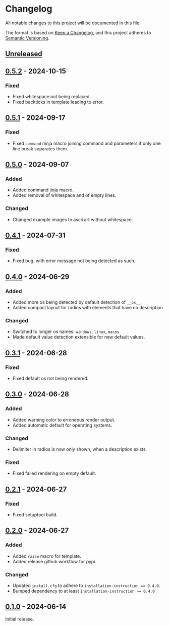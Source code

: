 # Changelog

All notable changes to this project will be documented in this file.

The format is based on [Keep a Changelog](https://keepachangelog.com/en/1.1.0/),
and this project adheres to [Semantic Versioning](https://semver.org/spec/v2.0.0.html).

## [Unreleased]

## [0.5.2] - 2024-10-15

### Fixed

* Fixed whitespace not being replaced.
* Fixed backticks in template leading to error.

## [0.5.1] - 2024-09-17

### Fixed

* Fixed `command` ninja macro joining command and parameters if only one line break separates them.


## [0.5.0] - 2024-09-07

### Added

* Added command jinja macro.
* Added removal of whitespace and of empty lines.


### Changed

* Changed example images to ascii art without whitespace.


## [0.4.1] - 2024-07-31

### Fixed

* Fixed bug, with error message not being detected as such.


## [0.4.0] - 2024-06-29

### Added

* Added more os being detected by default detection of `__os__`.
* Added compact layout for radios with elements that have no description.


### Changed

* Switched to longer os names: `windows`, `linux`, `macos`.
* Made default value detection extensible for new default values.


## [0.3.1] - 2024-06-28

### Fixed

* Fixed default os not being rendered.


## [0.3.0] - 2024-06-28

### Added

* Added warning color to erroneous render output.
* Added automatic default for operating systems.


### Changed

* Delimiter in radios is now only shown, when a description exists.


### Fixed

* Fixed failed rendering on empty default.


## [0.2.1] - 2024-06-27

### Fixed

* Fixed setuptool build.


## [0.2.0] - 2024-06-27

### Added

* Added `raise` macro for template.
* Added release github workflow for pypi.


### Changed

* Updated `install.cfg` to adhere to `installation-instruction == 0.4.0`.
* Bumped dependency to at least `installation-instruction >= 0.4.0`


## [0.1.0] - 2024-06-14

Initial release.


[unreleased]: https://github.com/instructions-d-installation/web-installation-instruction/compare/v0.5.2...HEAD
[0.5.2]: https://github.com/instructions-d-installation/web-installation-instruction/compare/v0.5.1...v0.5.2
[0.5.1]: https://github.com/instructions-d-installation/web-installation-instruction/compare/v0.5.0...v0.5.1
[0.5.0]: https://github.com/instructions-d-installation/web-installation-instruction/compare/v0.4.1...v0.5.0
[0.4.1]: https://github.com/instructions-d-installation/web-installation-instruction/compare/v0.4.0...v0.4.1
[0.4.0]: https://github.com/instructions-d-installation/web-installation-instruction/compare/v0.3.1...v0.4.0
[0.3.1]: https://github.com/instructions-d-installation/web-installation-instruction/compare/v0.3.0...v0.3.1
[0.3.0]: https://github.com/instructions-d-installation/web-installation-instruction/compare/v0.2.1...v0.3.0
[0.2.1]: https://github.com/instructions-d-installation/web-installation-instruction/compare/v0.2.0...v0.2.1
[0.2.0]: https://github.com/instructions-d-installation/web-installation-instruction/compare/v0.1.0...v0.2.0
[0.1.0]: https://github.com/instructions-d-installation/web-installation-instruction/releases/tag/v0.1.0